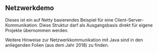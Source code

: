 Netzwerkdemo
------------

Dieses ist ein auf Netty basierendes Beispiel für eine Client-Server-Kommunikation. Diese Struktur darf als Ausgangsbasis direkt für eigene Projekte übernommen werden.

Weitere Hinweise zur Netzwerkkommunikation mit Java sind in den anliegenden Folien (aus dem Jahr 2018) zu finden.
